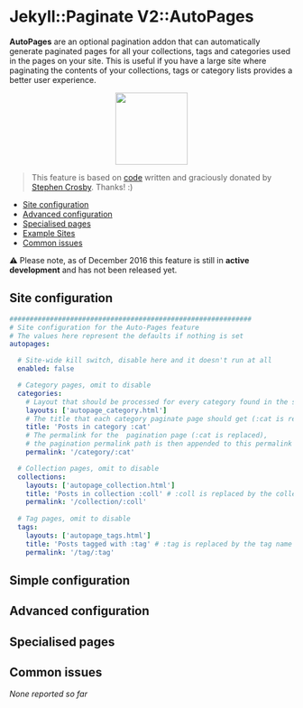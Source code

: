 # Jekyll::Paginate V2::AutoPages

**AutoPages** are an optional pagination addon that can automatically generate paginated pages for all your collections, tags and categories used in the pages on your site. This is useful if you have a large site where paginating the contents of your collections, tags or category lists provides a better user experience.

<p align="center">
  <img src="https://raw.githubusercontent.com/sverrirs/jekyll-paginate-v2/master/res/autopages-logo.png" height="128" />
</p>


> This feature is based on [code](https://github.com/stevecrozz/lithostech.com/blob/master/_plugins/tag_indexes.rb) written and graciously donated by [Stephen Crosby](https://github.com/stevecrozz). Thanks! :)

* [Site configuration](#site-configuration)
* [Advanced configuration](#advanced-configuration)
* [Specialised pages](#specialised-pages)
* [Example Sites](https://github.com/sverrirs/jekyll-paginate-v2/tree/master/examples)
* [Common issues](#common-issues)

:warning: Please note, as of December 2016 this feature is still in **active development** and has not been released yet.

## Site configuration

``` yml
############################################################
# Site configuration for the Auto-Pages feature
# The values here represent the defaults if nothing is set
autopages:

  # Site-wide kill switch, disable here and it doesn't run at all 
  enabled: false

  # Category pages, omit to disable
  categories: 
    # Layout that should be processed for every category found in the site
    layouts: ['autopage_category.html'] 
    # The title that each category paginate page should get (:cat is replaced by the Category name)
    title: 'Posts in category :cat'
    # The permalink for the  pagination page (:cat is replaced), 
    # the pagination permalink path is then appended to this permalink structure
    permalink: '/category/:cat'

  # Collection pages, omit to disable
  collections:
    layouts: ['autopage_collection.html']
    title: 'Posts in collection :coll' # :coll is replaced by the collection name
    permalink: '/collection/:coll'
  
  # Tag pages, omit to disable
  tags:
    layouts: ['autopage_tags.html']
    title: 'Posts tagged with :tag' # :tag is replaced by the tag name
    permalink: '/tag/:tag'
```

## Simple configuration

## Advanced configuration

## Specialised pages

## Common issues
_None reported so far_